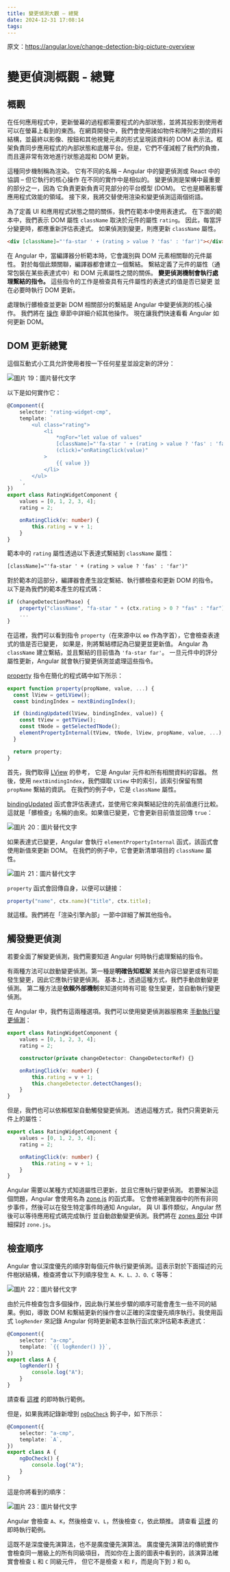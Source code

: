 ```yaml
---
title: 變更偵測大觀 – 總覽
date: 2024-12-31 17:08:14
tags:
---
```



原文：<https://angular.love/change-detection-big-picture-overview>

# 變更偵測概觀 - 總覽

## 概觀

在任何應用程式中，更新螢幕的過程都需要程式的內部狀態，並將其投影到使用者可以在螢幕上看到的東西。在網頁開發中，我們會使用諸如物件和陣列之類的資料結構，並最終以影像、按鈕和其他視覺元素的形式呈現該資料的 DOM 表示法。框架負責同步應用程式的內部狀態和底層平台。但是，它們不僅減輕了我們的負擔，而且還非常有效地進行狀態追蹤和 DOM 更新。

這種同步機制稱為渲染。
它有不同的名稱 – Angular 中的變更偵測或 React 中的協調 – 但它執行的核心操作
在不同的實作中是相似的。
變更偵測是架構中最重要的部分之一，因為
它負責更新負責可見部分的平台模型 (DOM)。
它也是顯著影響應用程式效能的領域。
接下來，我將交替使用渲染和變更偵測這兩個術語。

<!-- more -->

為了定義 UI 和應用程式狀態之間的關係，我們在範本中使用表達式。
在下面的範本中，我們表示 DOM 屬性 `className` 取決於元件的屬性 `rating`。
因此，每當評分變更時，都應重新評估表達式。
如果偵測到變更，則應更新 `className` 屬性。

```html
<div [className]="'fa-star ' + (rating > value ? 'fas' : 'far')"></div>
```

在 Angular 中，當編譯器分析範本時，它會識別與 DOM 元素相關聯的元件屬性。
對於每個此類關聯，編譯器都會建立一個繫結。
繫結定義了元件的屬性（通常包裝在某些表達式中）和 DOM 元素屬性之間的關係。
**變更偵測機制會執行處理繫結的指令。**
這些指令的工作是檢查具有元件屬性的表達式的值是否已變更
並在必要時執行 DOM 更新。

處理執行髒檢查並更新 DOM 相關部分的繫結是 Angular 中變更偵測的核心操作。
我們將在 [操作](https://angular.love/en/change-detection-big-picture-operations/) 章節中詳細介紹其他操作。
現在讓我們快速看看 Angular 如何更新 DOM。

## DOM 更新總覽

這個互動式小工具允許使用者按一下任何星星並設定新的評分：

![圖片 19：圖片替代文字](https://wp.angular.love/wp-content/uploads/2024/08/6.gif)

以下是如何實作它：

```typescript
@Component({
	selector: "rating-widget-cmp",
	template: `
		<ul class="rating">
			<li
				*ngFor="let value of values"
				[className]="'fa-star ' + (rating > value ? 'fas' : 'far')"
				(click)="onRatingClick(value)"
			>
				{{ value }}
			</li>
		</ul>
	`,
})
export class RatingWidgetComponent {
	values = [0, 1, 2, 3, 4];
	rating = 2;

	onRatingClick(v: number) {
		this.rating = v + 1;
	}
}
```

範本中的 `rating` 屬性透過以下表達式繫結到 `className` 屬性：

```html
[className]="'fa-star ' + (rating > value ? 'fas' : 'far')"
```

對於範本的這部分，編譯器會產生設定繫結、執行髒檢查和更新 DOM 的指令。
以下是為我們的範本產生的程式碼：

```typescript
if (changeDetectionPhase) {
    property("className", "fa-star " + (ctx.rating > 0 ? "fas" : "far"));
    ...
}
```

在這裡，我們可以看到指令 `property`（在來源中以 `ɵɵ` 作為字首），它會檢查表達式的值是否已變更，
如果是，則將繫結標記為已變更並更新值。
Angular 為 `className` 建立繫結，並且繫結的目前值為 `'fa-star far'`。
一旦元件中的評分屬性更新，Angular 就會執行變更偵測並處理這些指令。

[property](https://github.com/angular/angular/blob/40c138c13d17b638908999faafc9eb4cca0202fb/packages/core/src/render3/instructions/property.ts#L35-L35)
指令在簡化的程式碼中如下所示：

```typescript
export function property(propName, value, ...) {
  const lView = getLView();
  const bindingIndex = nextBindingIndex();

  if (bindingUpdated(lView, bindingIndex, value)) {
    const tView = getTView();
    const tNode = getSelectedTNode();
    elementPropertyInternal(tView, tNode, lView, propName, value, ...);
  }

  return property;
}
```

首先，我們取得 [LView](https://github.com/angular/angular/blob/da7318e2fa9d35af46387965f92b6871ca7946a4/packages/core/src/render3/interfaces/view.ts#L79) 的參考，
它是 Angular 元件和所有相關資料的容器。
然後，使用 `nextBindingIndex`，我們擷取 `LView` 中的索引，該索引保留有關 `propName` 繫結的資訊。
在我們的例子中，它是 `className` 屬性。

[bindingUpdated](https://github.com/angular/angular/blob/663d477cb04da4960a9a6552c556abe73417b95b/packages/core/src/render3/bindings.ts#L46)
函式會評估表達式，並使用它來與繫結記住的先前值進行比較。
這就是「髒檢查」名稱的由來。如果值已變更，它會更新目前值並回傳 `true`：

![圖片 20：圖片替代文字](https://wp.angular.love/wp-content/uploads/2024/08/2-1.png)

如果表達式已變更，Angular 會執行 `elementPropertyInternal` 函式，該函式會使用新值來更新 DOM。
在我們的例子中，它會更新清單項目的 `className` 屬性。

![圖片 21：圖片替代文字](https://wp.angular.love/wp-content/uploads/2024/08/4-2.png)

`property` 函式會回傳自身，以便可以鏈接：

```typescript
property("name", ctx.name)("title", ctx.title);
```

就這樣。我們將在「渲染引擎內部」一節中詳細了解其他指令。

## 觸發變更偵測

若要全面了解變更偵測，我們需要知道 Angular 何時執行處理繫結的指令。

有兩種方法可以啟動變更偵測。第一種是**明確告知框架**
某些內容已變更或有可能發生變更，因此它應執行變更偵測。
基本上，透過這種方式，我們手動啟動變更偵測。
第二種方法是**依賴外部機制**來知道何時有可能
發生變更，並自動執行變更偵測。

在 Angular 中，我們有這兩種選項。我們可以使用變更偵測器服務來
[手動執行變更偵測](https://github.com/angular/angular/blob/a98fa489fb498273bdfde2fa4598893d1d53582e/packages/core/src/render3/view_ref.ts#L273)：

```typescript
export class RatingWidgetComponent {
	values = [0, 1, 2, 3, 4];
	rating = 2;

	constructor(private changeDetector: ChangeDetectorRef) {}

	onRatingClick(v: number) {
		this.rating = v + 1;
		this.changeDetector.detectChanges();
	}
}
```

但是，我們也可以依賴框架自動觸發變更偵測。
透過這種方式，我們只需更新元件上的屬性：

```typescript
export class RatingWidgetComponent {
	values = [0, 1, 2, 3, 4];
	rating = 2;

	onRatingClick(v: number) {
		this.rating = v + 1;
	}
}
```

Angular 需要以某種方式知道屬性已更新，並且它應執行變更偵測。
若要解決這個問題，Angular 會使用名為
[zone.js](https://angular.love/i-reverse-engineered-zones-zone-js-and-here-is-what-ive-found/) 的函式庫。
它會修補瀏覽器中的所有非同步事件，然後可以在發生特定事件時通知 Angular。
與 UI 事件類似，Angular 然後可以等待應用程式碼完成執行
並自動啟動變更偵測。我們將在 [zones 部分](https://angular.love/en/change-detection-big-picture-overview) 中詳細探討 `zone.js`。

## 檢查順序

Angular 會以深度優先的順序對每個元件執行變更偵測。這表示對於下面描述的元件樹狀結構，檢查將會以下列順序發生 `A、K、L、J、O、C` 等等：

![圖片 22：圖片替代文字](https://wp.angular.love/wp-content/uploads/2024/08/7-1.gif)

由於元件檢查包含多個操作，因此執行某些步驟的順序可能會產生一些不同的結果。例如，導致 DOM 和繫結更新的操作會以正確的深度優先順序執行。我使用函式 `logRender` 來記錄 Angular 何時更新範本並執行函式來評估範本表達式：

```typescript
@Component({
	selector: "a-cmp",
	template: `{{ logRender() }}`,
})
export class A {
	logRender() {
		console.log("A");
	}
}
```

請查看 [這裡](https://stackblitz.com/edit/angular-ivy-pfemyn?file=src%2Fapp%2Fcomponents.ts) 的即時執行範例。

但是，如果我將記錄新增到 [`ngDoCheck`](https://angular.love/if-you-think-ngdocheck-means-your-component-is-being-checked-read-this-article/) 鉤子中，如下所示：

```typescript
@Component({
	selector: "a-cmp",
	template: `A`,
})
export class A {
	ngDoCheck() {
		console.log("A");
	}
}
```

這是你將看到的順序：

![圖片 23：圖片替代文字](https://wp.angular.love/wp-content/uploads/2024/08/8-1.gif)

Angular 會檢查 `A`、`K`，然後檢查 `V`、`L`，然後檢查 `C`，依此類推。
請查看 [這裡](https://stackblitz.com/edit/angular-ivy-cvy5ze?file=src%2Fapp%2Fapp.component.ts) 的即時執行範例。

這既不是深度優先演算法，也不是廣度優先演算法。
廣度優先演算法的傳統實作會檢查同一層級上的所有同級項目，
而如你在上面的圖表中看到的，該演算法確實會檢查 `L` 和 `C` 同級元件，
但它不是檢查 `X` 和 `F`，而是向下到 `J` 和 `O`。
